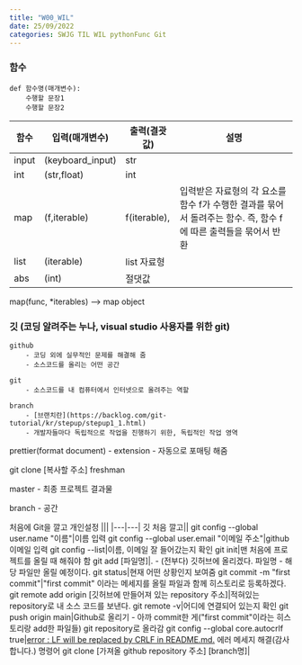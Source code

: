 ```yaml
---
title: "W00_WIL"
date: 25/09/2022
categories: SWJG TIL WIL pythonFunc Git
---
```

### 함수
    def 함수명(매개변수):
        수행할 문장1
        수행할 문장2


|함수|입력(매개변수)|출력(결괏값)|설명|
|---|---|---|---|
input|(keyboard_input)|str
int|(str,float)|int
map|(f,iterable)|f(iterable),|입력받은 자료형의 각 요소를 함수 f가 수행한 결과를 묶어서 돌려주는 함수. 즉, 함수 f에 따른 출력들을 묶어서 반환
list|(iterable)|list 자료형
abs|(int)|절댓값

<!-- ### 로그인 작동 원리 -->
map(func, *iterables) --> map object


### 깃 (코딩 알려주는 누나, visual studio 사용자를 위한 git)

    github
        - 코딩 외에 실무적인 문제를 해결해 줌
        - 소스코드를 올리는 어떤 공간   

    git
        - 소스코드를 내 컴퓨터에서 인터넷으로 올려주는 역할   

    branch
        - [브랜치란](https://backlog.com/git-tutorial/kr/stepup/stepup1_1.html)
        - 개발자들마다 독립적으로 작업을 진행하기 위한, 독립적인 작업 영역
        
prettier(format document) - extension - 자동으로 포매팅 해줌

git clone [복사할 주소] freshman

master - 최종 프로젝트 결과물

branch - 공간

처음에 Git을 깔고 개인설정
|||
|---|---|
깃 처음 깔고||
git config --global user.name "이름"|이름 입력
git config --global user.email "이메일 주소"|github 이메일 입력
git config --list|이름, 이메일 잘 들어갔는지 확인
git init|맨 처음에 프로젝트를 올릴 때 해줘야 함
git add [파일명]|. - (전부다) 깃허브에 올리겠다. 파일명 - 해당 파일만 올릴 예정이다.
git status|현재 어떤 상황인지 보여줌
git commit -m "first commit"|"first commit" 이라는 메세지를 올릴 파일과 함께 히스토리로 등록하겠다.
git remote add origin [깃허브에 만들어져 있는 repository 주소]|적혀있는 repository로 내 소스 코드를 보낸다.
git remote -v|어디에 연결되어 있는지 확인
git push origin main|Github로 올리기 - 아까 commit한 게("first commit"이라는 히스토리랑 add한 파일들) git repository로 올라감
git config --global core.autocrlf true|[error : LF will be replaced by CRLF in README.md.](https://wotres.tistory.com/entry/git-warning-LF-will-be-replaced-by-CRLF-in-READMEmd) 에러 메세지 해결(감사합니다.) 명령어
git clone [가져올 github repository 주소] [branch명]|


<!-- 
|깃 명령어|역할|
|---|---|
git init | 저장소(repository) 생성
git config user.name [작성자 이름] | 작성자 이름 설정
git config user.email [이메일 계정] | 작성자 이메일 설정
git config --list | 저장소 설정 전체 출력
git config --get [설정항목] | 일부 설정항목만 출력(ex : git config --get user.name)
git help [커맨드 이름] | 도움말 -->


